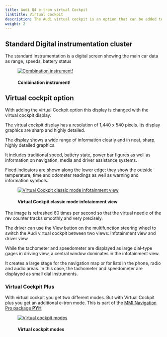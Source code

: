 ```yaml
---
title: Audi Q4 e-tron virtual Cockpit
linktitle: Virtual Cockpit
description: The Audi virtual cockpit is an option that can be added to the Audi Q4 e-tron
weight: 2
---
```

<!-- markdownlint-disable MD033 -->

## Standard Digital instrumentation cluster

The standard instrumentation is a digital screen showing the main car data as range, speeds, battery status

<figure>
    <a href="https://media.electrichasgoneaudi.net/multimedia/models/q4-e-tron/technology/uiandoperations/virtualcockpit/multiinstrument.jpg">
        <img src="https://media.electrichasgoneaudi.net/multimedia/models/q4-e-tron/technology/uiandoperations/virtualcockpit/multiinstrument.jpg"
        class="img-fluid" alt="Combination instrument!" title="Combination instrument!">
    </a>
    <figcaption><h4>Combination instrument!</h4></figcaption>
</figure>

## Virtual cockpit option

With adding the virtual Cockpit option this display is changed with the virtual cockpit display.

The virtual cockpit display has a resolution of 1,440 x 540 pixels. Its display graphics are  sharp and highly detailed.

The display shows a wide range of information clearly and in neat, sharp, highly detailed graphics.

It includes traditional speed, battery state, power bar figures as well as information on navigation, media and driver assistance systems.

Fixed indicators are shown along the lower edge; they show the outside temperature, time and odometer readings as well as warning and information symbols.

<figure>
    <a href="https://media.electrichasgoneaudi.net/multimedia/models/q4-e-tron/technology/uiandoperations/virtualcockpit/mminavigationvirtualcockpit.jpg">
        <img src="https://media.electrichasgoneaudi.net/multimedia/models/q4-e-tron/technology/uiandoperations/virtualcockpit/mminavigationvirtualcockpits.jpg"
        class="img-fluid" alt="Virtual Cockpit classic mode infotainment view" title="Virtual Cockpit classic mode infotainment view">
    </a>
    <figcaption><h4>Virtual Cockpit classic mode infotainment view</h4></figcaption>
</figure>

The image is refreshed 60 times per second so that the virtual needle of the rev counter tracks smoothly and very precisely.

The driver can use the View button on the multifunction steering wheel to switch the Audi virtual cockpit between two views:
Infotainment view and driver view

While the tachometer and speedometer are displayed as large dial-type gages in driving view, a central window dominates in the infotainment view.

It creates a large stage for the navigation map or for lists in the phone, radio and audio areas. In this case, the tachometer and speedometer are displayed as small dial instruments.

### Virtual Cockpit Plus

With virtual cockpit you get two different modes. But with Virtual Cockpit plus you get an additional e-tron mode. This is part of the [MMI Navigation Pro package **PYH**](../../../optionguide/list/#infotainment)

<figure>
    <a href="https://media.electrichasgoneaudi.net/multimedia/models/q4-e-tron/technology/uiandoperations/virtualcockpit/virtualcockpitmodes.jpg">
        <img src="https://media.electrichasgoneaudi.net/multimedia/models/q4-e-tron/technology/uiandoperations/virtualcockpit/virtualcockpitmodess.jpg"
        class="img-fluid" alt="Virtual cockpit modes" title="Virtual cockpit modes">
    </a>
    <figcaption><h4>Virtual cockpit modes</h4></figcaption>
</figure>
